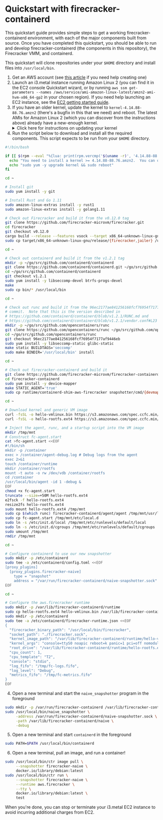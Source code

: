 # Quickstart with firecracker-containerd

This quickstart guide provides simple steps to get a working
firecracker-containerd environment, with each of the major components built from
source.  Once you have completed this quickstart, you should be able to run and
develop firecracker-containerd (the components in this repository), the
Firecracker VMM, and containerd.

This quickstart will clone repositories under your `$HOME` directory and install
files into `/usr/local/bin`.

1. Get an AWS account (see
   [this article](https://aws.amazon.com/premiumsupport/knowledge-center/create-and-activate-aws-account/)
   if you need help creating one)
2. Launch an i3.metal instance running Amazon Linux 2 (you can find it in the
   EC2 console Quickstart wizard, or by running
   `aws ssm get-parameters --names /aws/service/ami-amazon-linux-latest/amzn2-ami-hvm-x86_64-gp2`
   in your chosen region).  If you need help launching an EC2 instance, see the
   [EC2 getting started guide](https://docs.aws.amazon.com/AWSEC2/latest/UserGuide/EC2_GetStarted.html).
3. If you have an older kernel, update the kernel to
   `kernel-4.14.88-88.76.amzn2` (there's a bugfix in this that we need) and
   reboot.  The latest AMIs for Amazon Linux 2 (which you can discover from the
   instructions above) already have a new-enough kernel.
   <details><summary>Click here for instructions on updating your kernel</summary>
   ```bash
   if [[ $(rpm --eval "%{lua: print(rpm.vercmp('$(uname -r)', '4.14.88-88.76.amzn2.x86_64'))}") -lt 0 ]]; then
     echo "You need to install a kernel >= 4.14.88-88.76.amzn2.  You can do so by running the following commands:"
     echo "sudo yum -y upgrade kernel && sudo reboot"
   else
     echo 'You are already up to date!'
   fi
   ```
   </details>
3. Run the script below to download and install all the required components.
   This script expects to be run from your `$HOME` directory.

```bash
#!/bin/bash

if [[ $(rpm --eval "%{lua: print(rpm.vercmp('$(uname -r)', '4.14.88-88.76.amzn2.x86_64'))}") -lt 0 ]]; then
  echo "You need to install a kernel >= 4.14.88-88.76.amzn2.  You can do so by running the following commands:"
  echo "sudo yum -y upgrade kernel && sudo reboot"
fi

cd ~

# Install git
sudo yum install -y git

# Install Rust and Go 1.11
sudo amazon-linux-extras install -y rust1
sudo amazon-linux-extras install -y golang1.11

# Check out Firecracker and build it from the v0.12.0 tag
git clone https://github.com/firecracker-microvm/firecracker.git
cd firecracker
git checkout v0.12.0
cargo build --release --features vsock --target x86_64-unknown-linux-gnu
sudo cp target/x86_64-unknown-linux-gnu/release/{firecracker,jailer} /usr/local/bin

cd ~

# Check out containerd and build it from the v1.2.1 tag
mkdir -p ~/go/src/github.com/containerd/containerd
git clone https://github.com/containerd/containerd.git ~/go/src/github.com/containerd/containerd
cd ~/go/src/github.com/containerd/containerd
git checkout v1.2.1
sudo yum install -y libseccomp-devel btrfs-progs-devel
make
sudo cp bin/* /usr/local/bin

cd ~

# Check out runc and build it from the 96ec2177ae841256168fcf76954f7177af9446eb
# commit.  Note that this is the version described in
# https://github.com/containerd/containerd/blob/v1.2.1/RUNC.md and
# https://github.com/containerd/containerd/blob/v1.2.1/vendor.conf#L23
mkdir -p ~/go/src/github.com/opencontainers/runc
git clone https://github.com/opencontainers/runc ~/go/src/github.com/opencontainers/runc
cd ~/go/src/github.com/opencontainers/runc
git checkout 96ec2177ae841256168fcf76954f7177af9446eb
sudo yum install -y libseccomp-static glibc-static
make static BUILDTAGS='seccomp'
sudo make BINDIR='/usr/local/bin' install

cd ~

# Check out firecracker-containerd and build it
git clone https://github.com/firecracker-microvm/firecracker-containerd.git
cd firecracker-containerd
sudo yum install -y device-mapper
make STATIC_AGENT='true'
sudo cp runtime/containerd-shim-aws-firecracker snapshotter/cmd/{devmapper/devmapper_snapshotter,naive/naive_snapshotter} /usr/local/bin

cd ~

# Download kernel and generic VM image
curl -fsSL -o hello-vmlinux.bin https://s3.amazonaws.com/spec.ccfc.min/img/hello/kernel/hello-vmlinux.bin
curl -fsSL -o hello-rootfs.ext4 https://s3.amazonaws.com/spec.ccfc.min/img/hello/fsfiles/hello-rootfs.ext4

# Inject the agent, runc, and a startup script into the VM image
mkdir /tmp/mnt
# Construct fc-agent.start
cat >fc-agent.start <<EOF
#!/bin/sh
mkdir -p /container
exec > /container/agent-debug.log # Debug logs from the agent
exec 2>&1
touch /container/runtime
mkdir /container/rootfs
mount -t auto -o rw /dev/vdb /container/rootfs
cd /container
/usr/local/bin/agent -id 1 -debug &
EOF
chmod +x fc-agent.start
truncate --size=+50M hello-rootfs.ext4
e2fsck -f hello-rootfs.ext4
resize2fs hello-rootfs.ext4
sudo mount hello-rootfs.ext4 /tmp/mnt
sudo cp $(which runc) firecracker-containerd/agent/agent /tmp/mnt/usr/local/bin
sudo cp fc-agent.start /tmp/mnt/etc/local.d
sudo ln -s /etc/init.d/local /tmp/mnt/etc/runlevels/default/local
sudo ln -s /etc/init.d/cgroups /tmp/mnt/etc/runlevels/default/cgroups
sudo umount /tmp/mnt
rmdir /tmp/mnt

cd ~

# Configure containerd to use our new snapshotter
sudo mkdir -p /etc/containerd
sudo tee -a /etc/containerd/config.toml <<EOF
[proxy_plugins]
  [proxy_plugins.firecracker-naive]
    type = "snapshot"
    address = "/var/run/firecracker-containerd/naive-snapshotter.sock"
EOF

cd ~

# Configure the aws.firecracker runtime
sudo mkdir -p /var/lib/firecracker-containerd/runtime
sudo cp hello-rootfs.ext4 hello-vmlinux.bin /var/lib/firecracker-containerd/runtime
sudo mkdir -p /etc/containerd
sudo tee -a /etc/containerd/firecracker-runtime.json <<EOF
{
  "firecracker_binary_path": "/usr/local/bin/firecracker",
  "socket_path": "./firecracker.sock",
  "kernel_image_path": "/var/lib/firecracker-containerd/runtime/hello-vmlinux.bin",
  "kernel_args": "console=ttyS0 noapic reboot=k panic=1 pci=off nomodules rw",
  "root_drive": "/var/lib/firecracker-containerd/runtime/hello-rootfs.ext4",
  "cpu_count": 1,
  "cpu_template": "T2",
  "console": "stdio",
  "log_fifo": "/tmp/fc-logs.fifo",
  "log_level": "Debug",
  "metrics_fifo": "/tmp/fc-metrics.fifo"
}
EOF
```

4. Open a new terminal and start the `naive_snapshotter` program in the
   foreground

```bash
sudo mkdir -p /var/run/firecracker-containerd /var/lib/firecracker-containerd/naive
sudo /usr/local/bin/naive_snapshotter \
     -address /var/run/firecracker-containerd/naive-snapshotter.sock \
     -path /var/lib/firecracker-containerd/naive \
     -debug
```

5. Open a new terminal and start `containerd` in the foreground

```bash
sudo PATH=$PATH /usr/local/bin/containerd
```

6. Open a new terminal, pull an image, and run a container!

```bash
sudo /usr/local/bin/ctr image pull \
     --snapshotter firecracker-naive \
     docker.io/library/debian:latest
sudo /usr/local/bin/ctr run \
     --snapshotter firecracker-naive \
     --runtime aws.firecracker \
     --tty \
     docker.io/library/debian:latest \
     test
```

When you're done, you can stop or terminate your i3.metal EC2 instance to avoid
incurring additional charges from EC2.